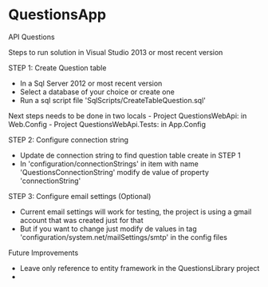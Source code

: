 # QuestionsApp
API Questions

Steps to run solution in Visual Studio 2013 or most recent version

STEP 1: Create Question table
- In a Sql Server 2012 or most recent version
- Select a database of your choice or create one  
- Run a sql script file 'SqlScripts/CreateTableQuestion.sql'

Next steps needs to be done in two locals
	- Project QuestionsWebApi: in Web.Config
	- Project QuestionsWebApi.Tests: in App.Config

STEP 2: Configure connection string
- Update de connection string to find question table create in STEP 1
- In 'configuration/connectionStrings' in item with name 'QuestionsConnectionString' modify de value of property 'connectionString'
	
STEP 3: Configure email settings (Optional)
- Current email settings will work for testing, the project is using a gmail account that was created just for that
- But if you want to change just modify de values in tag 'configuration/system.net/mailSettings/smtp' in the config files 

Future Improvements
- Leave only reference to entity framework in the QuestionsLibrary project
- 
